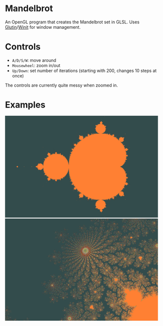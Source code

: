 # Mandelbrot
An OpenGL program that creates the Mandelbrot set in GLSL.
Uses [Glutin](https://crates.io/crates/glutin)/[Winit](https://crates.io/crates/winit) for window management.

# Controls
* `A/D/S/W`: move around
* `Mousewheel`: zoom in/out
* `Up/Down`: set number of iterations (starting with 200, changes 10 steps at once)

The controls are currently quite messy when zoomed in.

# Examples
![Mandelbrot](img/img1.png)
![Mandelbrot](img/img2.png)
